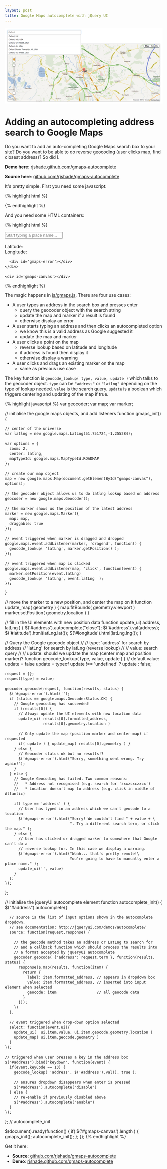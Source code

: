 ```yaml
---
layout: post
title: Google Maps autocomplete with jQuery UI
---
```


<div class="img_shadow">
<a href="http://rjshade.github.com/gmaps-autocomplete/">
<img class="page_width" src="/content/files/blog/2012/03/27/gmaps_autocomplete.png" />
</a>
</div>

# Adding an autocompleting address search to Google Maps

Do you want to add an auto-completing Google Maps search box to your site? Do you want to be able to do reverse geocoding (user clicks map, find closest address)? So did I.

**Demo here**: [rjshade.github.com/gmaps-autocomplete](http://rjshade.github.com/gmaps-autocomplete/)

**Source here**: [github.com/rjshade/gmaps-autocomplete](https://github.com/rjshade/gmaps-autocomplete/)

It's pretty simple. First you need some javascript:

{% highlight html %}
  <!-- google maps -->
  <script type="text/javascript"
          src="http://maps.google.com/maps/api/js?sensor=false">
  </script>

  <!-- jquery -->
  <script type="text/javascript"
          src="https://ajax.googleapis.com/ajax/libs/jquery/1.7.1/jquery.min.js">
  </script>

  <!-- jquery UI -->
  <script type="text/javascript"
          src="https://ajax.googleapis.com/ajax/libs/jqueryui/1.8.18/jquery-ui.min.js">
  </script>

  <!-- our javascript -->
  <script type="text/javascript" src="js/gmaps.js"></script>
{% endhighlight %}

And you need some HTML containers:

{% highlight html %}
  <body>
   <div id='input'>
      <input id='address' placeholder='Start typing a place name...' type='text' />
      <br/>
      <br/>
      Latitude: <span id='latitude'></span>
      <br/>
      Longitude: <span id='longitude'></span>
      <br/>

      <div id='gmaps-error'></div>
    </div>

    <div id='gmaps-canvas'></div>
  </body>
{% endhighlight %}

The magic happens in [js/gmaps.js](https://github.com/rjshade/gmaps-autocomplete/blob/master/js/gmaps.js). There are four use cases:

* A user types an address in the search box and presses enter
  - query the geocoder object with the search string
  - update the map and marker if a result is found
  - otherwise display an error
* A user starts typing an address and then clicks an autocompleted option
  - we know this is a valid address as Google suggested it
  - update the map and marker
* A user clicks a point on the map
  - reverse lookup based on latitude and longitude
  - if address is found then display it
  - otherwise display a warning
* A user clicks and drags an existing marker on the map
  - same as previous use case

The key function is `geocode_lookup( type, value, update )` which talks to the geocoder object. `type` can be `"address"` or `"latlng"` depending on the type of lookup needed. `value` is the search query. `update` is a boolean which triggers centering and updating of the map if true.

{% highlight javascript %}
  var geocoder;
  var map;
  var marker;
  
  // initialise the google maps objects, and add listeners
  function gmaps_init(){
  
    // center of the universe
    var latlng = new google.maps.LatLng(51.751724,-1.255284);
  
    var options = {
      zoom: 2,
      center: latlng,
      mapTypeId: google.maps.MapTypeId.ROADMAP
    };
  
    // create our map object
    map = new google.maps.Map(document.getElementById("gmaps-canvas"), options);
  
    // the geocoder object allows us to do latlng lookup based on address
    geocoder = new google.maps.Geocoder();
  
    // the marker shows us the position of the latest address
    marker = new google.maps.Marker({
      map: map,
      draggable: true
    });
  
    // event triggered when marker is dragged and dropped
    google.maps.event.addListener(marker, 'dragend', function() {
      geocode_lookup( 'latLng', marker.getPosition() );
    });
  
    // event triggered when map is clicked
    google.maps.event.addListener(map, 'click', function(event) {
      marker.setPosition(event.latLng)
      geocode_lookup( 'latLng', event.latLng  );
    });
  }
  
  // move the marker to a new position, and center the map on it
  function update_map( geometry ) {
    map.fitBounds( geometry.viewport )
    marker.setPosition( geometry.location )
  }
  
  // fill in the UI elements with new position data
  function update_ui( address, latLng ) {
    $('#address').autocomplete("close");
    $('#address').val(address);
    $('#latitude').html(latLng.lat());
    $('#longitude').html(latLng.lng());
  }
  
  // Query the Google geocode object
  //
  // type: 'address' for search by address
  //       'latLng'  for search by latLng (reverse lookup)
  //
  // value: search query
  //
  // update: should we update the map (center map and position marker)?
  function geocode_lookup( type, value, update ) {
    // default value: update = false
    update = typeof update !== 'undefined' ? update : false;
  
    request = {};
    request[type] = value;
  
    geocoder.geocode(request, function(results, status) {
      $('#gmaps-error').html('');
      if (status == google.maps.GeocoderStatus.OK) {
        // Google geocoding has succeeded!
        if (results[0]) {
          // Always update the UI elements with new location data
          update_ui( results[0].formatted_address,
                     results[0].geometry.location )
  
          // Only update the map (position marker and center map) if requested
          if( update ) { update_map( results[0].geometry ) }
        } else {
          // Geocoder status ok but no results!?
          $('#gmaps-error').html("Sorry, something went wrong. Try again!");
        }
      } else {
        // Google Geocoding has failed. Two common reasons:
        //   * Address not recognised (e.g. search for 'zxxzcxczxcx')
        //   * Location doesn't map to address (e.g. click in middle of Atlantic)
  
        if( type == 'address' ) {
          // User has typed in an address which we can't geocode to a location
          $('#gmaps-error').html("Sorry! We couldn't find " + value + \
                                 ". Try a different search term, or click the map." );
        } else {
          // User has clicked or dragged marker to somewhere that Google can't do a
          // reverse lookup for. In this case we display a warning.
          $('#gmaps-error').html("Woah... that's pretty remote!\ 
                                 You're going to have to manually enter a place name." );
          update_ui('', value)
        }
      };
    });
  };
  
  // initialise the jqueryUI autocomplete element
  function autocomplete_init() {
    $("#address").autocomplete({
  
      // source is the list of input options shown in the autocomplete dropdown.
      // see documentation: http://jqueryui.com/demos/autocomplete/
      source: function(request,response) {
  
        // the geocode method takes an address or LatLng to search for
        // and a callback function which should process the results into
        // a format accepted by jqueryUI autocomplete
        geocoder.geocode( {'address': request.term }, function(results, status) {
          response($.map(results, function(item) {
            return {
              label: item.formatted_address, // appears in dropdown box
              value: item.formatted_address, // inserted into input element when selected
              geocode: item                  // all geocode data
            }
          }));
        })
      },
  
      // event triggered when drop-down option selected
      select: function(event,ui){
        update_ui(  ui.item.value, ui.item.geocode.geometry.location )
        update_map( ui.item.geocode.geometry )
      }
    });
  
    // triggered when user presses a key in the address box
    $("#address").bind('keydown', function(event) {
      if(event.keyCode == 13) {
        geocode_lookup( 'address', $('#address').val(), true );
  
        // ensures dropdown disappears when enter is pressed
        $('#address').autocomplete("disable")
      } else {
        // re-enable if previously disabled above
        $('#address').autocomplete("enable")
      }
    });
  }; // autocomplete_init
  
  $(document).ready(function() { 
    if( $('#gmaps-canvas').length  ) {
      gmaps_init();
      autocomplete_init();
    }; 
  });
{% endhighlight %}

Get it here:

* **Source**: [github.com/rjshade/gmaps-autocomplete](https://github.com/rjshade/gmaps-autocomplete)
* **Demo**: [rjshade.github.com/gmaps-autocomplete](http://rjshade.github.com/gmaps-autocomplete/)
